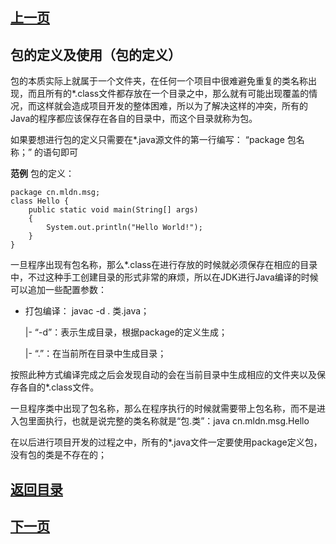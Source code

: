 ## [上一页](course80)

## 包的定义及使用（包的定义）

包的本质实际上就属于一个文件夹，在任何一个项目中很难避免重复的类名称出现，而且所有的*.class文件都存放在一个目录之中，那么就有可能出现覆盖的情况，而这样就会造成项目开发的整体困难，所以为了解决这样的冲突，所有的Java的程序都应该保存在各自的目录中，而这个目录就称为包。

如果要想进行包的定义只需要在*.java源文件的第一行编写： “package 包名称；” 的语句即可

**范例** 包的定义：

	package cn.mldn.msg;
	class Hello {
		public static void main(String[] args) 
		{
			System.out.println("Hello World!");
		}
	}

一旦程序出现有包名称，那么*.class在进行存放的时候就必须保存在相应的目录中，不过这种手工创建目录的形式非常的麻烦，所以在JDK进行Java编译的时候可以追加一些配置参数：

- 打包编译： javac -d . 类.java；

	|- “-d”：表示生成目录，根据package的定义生成；

	|- “.”：在当前所在目录中生成目录；

按照此种方式编译完成之后会发现自动的会在当前目录中生成相应的文件夹以及保存各自的*.class文件。

一旦程序类中出现了包名称，那么在程序执行的时候就需要带上包名称，而不是进入包里面执行，也就是说完整的类名称就是“包.类”：java cn.mldn.msg.Hello

在以后进行项目开发的过程之中，所有的*.java文件一定要使用package定义包，没有包的类是不存在的；


## [返回目录](https://wuchengcheng110120.github.io/learnJava)
## [下一页](course82)
